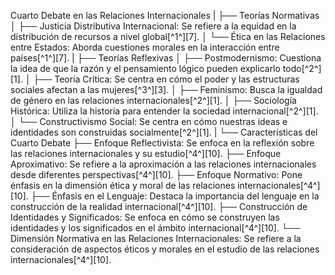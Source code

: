 
Cuarto Debate en las Relaciones Internacionales
|
├── Teorías Normativas
│   ├── Justicia Distributiva Internacional: Se refiere a la equidad en la distribución de recursos a nivel global[^1^][7].
│   └── Ética en las Relaciones entre Estados: Aborda cuestiones morales en la interacción entre países[^1^][7].
|
├── Teorías Reflexivas
│   ├── Postmodernismo: Cuestiona la idea de que la razón y el pensamiento lógico pueden explicarlo todo[^2^][1].
│   ├── Teoría Crítica: Se centra en cómo el poder y las estructuras sociales afectan a las mujeres[^3^][3].
│   ├── Feminismo: Busca la igualdad de género en las relaciones internacionales[^2^][1].
│   ├── Sociología Histórica: Utiliza la historia para entender la sociedad internacional[^2^][1].
│   └── Constructivismo Social: Se centra en cómo nuestras ideas e identidades son construidas socialmente[^2^][1].
|
└── Características del Cuarto Debate
    ├── Enfoque Reflectivista: Se enfoca en la reflexión sobre las relaciones internacionales y su estudio[^4^][10].
    ├── Enfoque Aproximativo: Se refiere a la aproximación a las relaciones internacionales desde diferentes perspectivas[^4^][10].
    ├── Enfoque Normativo: Pone énfasis en la dimensión ética y moral de las relaciones internacionales[^4^][10].
    ├── Énfasis en el Lenguaje: Destaca la importancia del lenguaje en la construcción de la realidad internacional[^4^][10].
    ├── Construcción de Identidades y Significados: Se enfoca en cómo se construyen las identidades y los significados en el ámbito internacional[^4^][10].
    └── Dimensión Normativa en las Relaciones Internacionales: Se refiere a la consideración de aspectos éticos y morales en el estudio de las relaciones internacionales[^4^][10].
